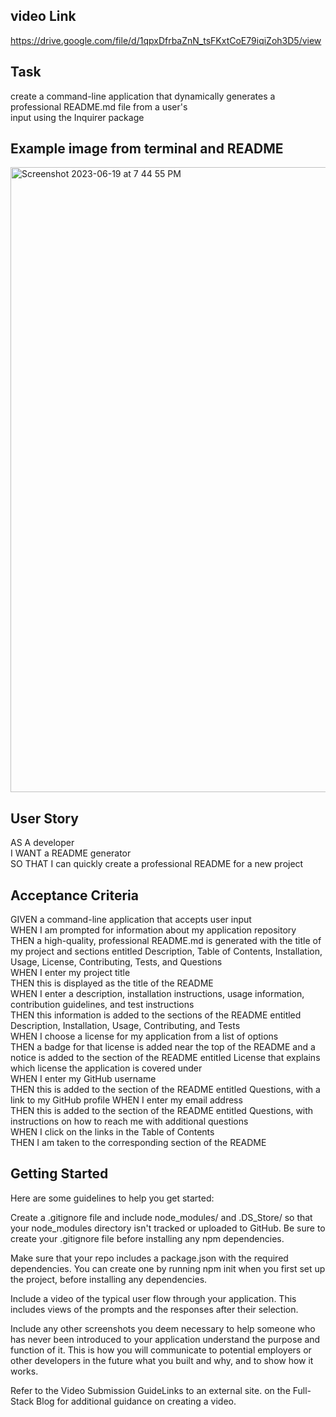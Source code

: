 ## video Link  
https://drive.google.com/file/d/1qpxDfrbaZnN_tsFKxtCoE79iqiZoh3D5/view

## Task
create a command-line application that dynamically generates a professional README.md file from a user's   
input using the Inquirer package  

## Example image from terminal and README
<img width="1000" alt="Screenshot 2023-06-19 at 7 44 55 PM" src="https://github.com/pzhong1/README-Generator/assets/123424361/7e821ec4-ad5e-4950-b348-4dcc784a7ad0">

## User Story
AS A developer  
I WANT a README generator  
SO THAT I can quickly create a professional README for a new project  

## Acceptance Criteria
GIVEN a command-line application that accepts user input  
WHEN I am prompted for information about my application repository  
THEN a high-quality, professional README.md is generated with the title of my project and sections entitled Description, Table of Contents, Installation, Usage, License, Contributing, Tests, and Questions  
WHEN I enter my project title  
THEN this is displayed as the title of the README  
WHEN I enter a description, installation instructions, usage information, contribution guidelines, and test instructions  
THEN this information is added to the sections of the README entitled Description, Installation, Usage, Contributing, and Tests  
WHEN I choose a license for my application from a list of options  
THEN a badge for that license is added near the top of the README and a notice is added to the section of the README entitled License that explains which license the application is covered under  
WHEN I enter my GitHub username  
THEN this is added to the section of the README entitled Questions, with a link to my GitHub profile
WHEN I enter my email address  
THEN this is added to the section of the README entitled Questions, with instructions on how to reach me with additional questions  
WHEN I click on the links in the Table of Contents  
THEN I am taken to the corresponding section of the README  

## Getting Started
Here are some guidelines to help you get started:  

Create a .gitignore file and include node_modules/ and .DS_Store/ so that your node_modules directory isn't tracked or uploaded to GitHub. Be sure to create your .gitignore file before installing any npm dependencies.  

Make sure that your repo includes a package.json with the required dependencies. You can create one by running npm init when you first set up the project, before installing any dependencies.  

Include a video of the typical user flow through your application. This includes views of the prompts and the responses after their selection.  

Include any other screenshots you deem necessary to help someone who has never been introduced to your application understand the purpose and function of it. This is how you will communicate to potential employers or other developers in the future what you built and why, and to show how it works.  

Refer to the Video Submission GuideLinks to an external site. on the Full-Stack Blog for additional guidance on creating a video.  
